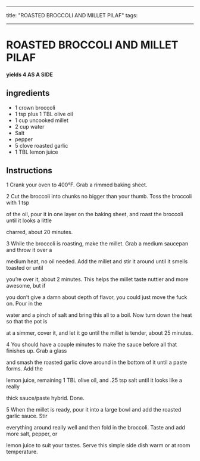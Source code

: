 
---
title: "ROASTED BROCCOLI AND MILLET PILAF"
tags:

---
# ROASTED BROCCOLI AND MILLET PILAF



#### yields  4 AS A SIDE


## ingredients
* 1 crown broccoli 
* 1 tsp plus 1 TBL olive oil 
* 1 cup uncooked millet 
* 2 cup water 
* Salt 
* pepper 
* 5 clove roasted garlic 
* 1 TBL lemon juice 



## Instructions
1 Crank your oven to 400°F. Grab a rimmed baking sheet.

2 Cut the broccoli into chunks no bigger than your thumb. Toss the broccoli with 1 tsp

of the oil, pour it in one layer on the baking sheet, and roast the broccoli until it looks a little

charred, about 20 minutes.

3 While the broccoli is roasting, make the millet. Grab a medium saucepan and throw it over a

medium heat, no oil needed. Add the millet and stir it around until it smells toasted or until

you’re over it, about 2 minutes. This helps the millet taste nuttier and more awesome, but if

you don’t give a damn about depth of flavor, you could just move the fuck on. Pour in the

water and a pinch of salt and bring this all to a boil. Now turn down the heat so that the pot is

at a simmer, cover it, and let it go until the millet is tender, about 25 minutes.

4 You should have a couple minutes to make the sauce before all that finishes up. Grab a glass

and smash the roasted garlic clove around in the bottom of it until a paste forms. Add the

lemon juice, remaining 1 TBL olive oil, and .25 tsp salt until it looks like a really

thick sauce/paste hybrid. Done.

5 When the millet is ready, pour it into a large bowl and add the roasted garlic sauce. Stir

everything around really well and then fold in the broccoli. Taste and add more salt, pepper, or

lemon juice to suit your tastes. Serve this simple side dish warm or at room temperature.






